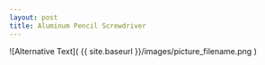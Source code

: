 ```yaml
---
layout: post
title: Aluminum Pencil Screwdriver
---
```


![Alternative Text]( {{ site.baseurl }}/images/picture_filename.png )

